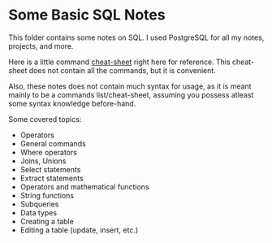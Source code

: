 # Some Basic SQL Notes

This folder contains some notes on SQL. I used PostgreSQL for all my notes, projects, and more.

Here is a little command [cheat-sheet](http://www.zentut.com/wp-content/uploads/2012/10/sqlcheatsheet.jpg) right here for reference. This cheat-sheet does not contain all the commands, but it is convenient.

Also, these notes does not contain much syntax for usage, as it is meant mainly to be a commands list/cheat-sheet, assuming you possess atleast some syntax knowledge before-hand.

Some covered topics:
* Operators
* General commands
* Where operators
* Joins, Unions
* Select statements
* Extract statements
* Operators and mathematical functions
* String functions
* Subqueries
* Data types
* Creating a table
* Editing a table (update, insert, etc.)
